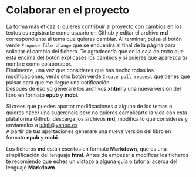 # Colaborar en el proyecto

La forma más eficaz si quieres contribuir al proyecto con cambios en los textos es registrarte como usuario en Github y editar el archivo **md** correspondiente al tema que quieras cambiar. Al terminar, pulsa el botón verde `Propose file change` que se encuentra al final de la página para solicitar el cambio del fichero. Te agradecería que en la caja de texto que está encima del botón explicases los cambios y si quieres que aparezca tu nombre como colaborador.   
Finalmente, una vez que consideres que has hecho todas las modificaciones, verás otro botón verde `Create pull request` que tienes que pulsar para que me llegue una notificación.  
Después de eso yo generaré los archivos **xhtml** y una nueva versión del libro en formato **epub** y **mobi**.

Si crees que puedes aportar modificaciones a alguno de los temas o quieres hacer una sugerencia pero no quieres complicarte la vida con esta plataforma Github, descarga los archivos **md**, modifica lo que consideres y envíamelos a luigli@yahoo.es  
A partir de tus aportaciones generaré una nueva versión del libro en formato **epub** y **mobi**.

Los ficheros **md** están escritos en formato **Markdown**, que es una simplificación del lenguaje **html**. Antes de empezar a modificar los ficheros te recomiendo que eches un vistazo a alguna guía o tutorial acerca del lenguaje **Markdown**.
